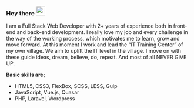 ### Hey there <img src="https://emoji.discord.st/emojis/aac71f52-b538-457e-acb8-c8eb89ba91b2.gif" width="25px">

I am a Full Stack Web Developer with 2+ years of experience both in front-end and back-end development.
I really love my job and every challenge in the way of the working process, which motivates me to learn, grow and move forward.
At this moment I work and lead the “IT Training Center” of my own village. We aim to uplift the IT level in the village.
I move on with these guide ideas, dream, believe, do, repeat. And most of all NEVER GIVE UP.

**Basic skills are;**
* HTML5, CSS3, FlexBox, SCSS, LESS, Gulp
* JavaScript, Vue.js, Quasar
* PHP, Laravel, Wordpress

<!--
**ashot-developer/ashot-developer** is a ✨ _special_ ✨ repository because its `README.md` (this file) appears on your GitHub profile.

Here are some ideas to get you started:

- 🔭 I’m currently working on ...
- 🌱 I’m currently learning ...
- 👯 I’m looking to collaborate on ...
- 🤔 I’m looking for help with ...
- 💬 Ask me about ...
- 📫 How to reach me: ...
- 😄 Pronouns: ...
- ⚡ Fun fact: ...
-->
